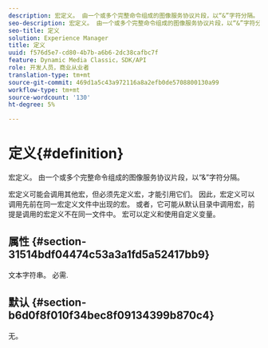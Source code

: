 ```yaml
---
description: 宏定义。 由一个或多个完整命令组成的图像服务协议片段，以“&”字符分隔。
seo-description: 宏定义。 由一个或多个完整命令组成的图像服务协议片段，以“&”字符分隔。
seo-title: 定义
solution: Experience Manager
title: 定义
uuid: f576d5e7-cd80-4b7b-a6b6-2dc38cafbc7f
feature: Dynamic Media Classic，SDK/API
role: 开发人员，商业从业者
translation-type: tm+mt
source-git-commit: 469d1a5c43a972116a8a2efb0de5708800130a99
workflow-type: tm+mt
source-wordcount: '130'
ht-degree: 5%

---
```



# 定义{#definition}

宏定义。 由一个或多个完整命令组成的图像服务协议片段，以“&amp;”字符分隔。

宏定义可能会调用其他宏，但必须先定义宏，才能引用它们。 因此，宏定义可以调用先前在同一宏定义文件中出现的宏。 或者，它可能从默认目录中调用宏，前提是调用的宏定义不在同一文件中。 宏可以定义和使用自定义变量。

## 属性 {#section-31514bdf04474c53a3a1fd5a52417bb9}

文本字符串。 必需.

## 默认 {#section-b6d0f8f010f34bec8f09134399b870c4}

无。
